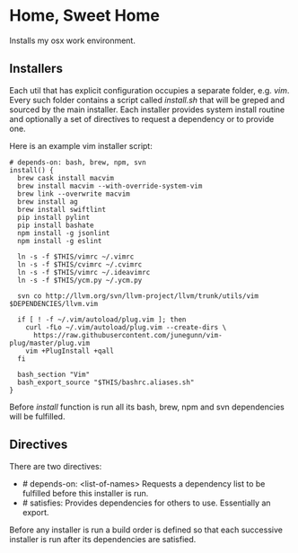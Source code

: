 # Home, Sweet Home

Installs my osx work environment.

## Installers
Each util that has explicit configuration occupies a separate folder, e.g.
*vim*.  Every such folder contains a script called *install.sh* that will be
greped and sourced by the main installer. Each installer provides system
install routine and optionally a set of directives to request a dependency
or to provide one.

Here is an example vim installer script:
```
# depends-on: bash, brew, npm, svn
install() {
  brew cask install macvim
  brew install macvim --with-override-system-vim
  brew link --overwrite macvim
  brew install ag
  brew install swiftlint
  pip install pylint
  pip install bashate
  npm install -g jsonlint
  npm install -g eslint

  ln -s -f $THIS/vimrc ~/.vimrc
  ln -s -f $THIS/cvimrc ~/.cvimrc
  ln -s -f $THIS/vimrc ~/.ideavimrc
  ln -s -f $THIS/ycm.py ~/.ycm.py

  svn co http://llvm.org/svn/llvm-project/llvm/trunk/utils/vim $DEPENDENCIES/llvm.vim

  if [ ! -f ~/.vim/autoload/plug.vim ]; then
    curl -fLo ~/.vim/autoload/plug.vim --create-dirs \
      https://raw.githubusercontent.com/junegunn/vim-plug/master/plug.vim
    vim +PlugInstall +qall
  fi

  bash_section "Vim"
  bash_export_source "$THIS/bashrc.aliases.sh"
}
```

Before *install* function is run all its bash, brew, npm and svn dependencies will
be fulfilled.

## Directives

There are two directives:
 - \# depends-on: \<list-of-names\> Requests a dependency list to be fulfilled
   before this installer is run.
 - \# satisfies: <list-of-names> Provides dependencies for others to use.
   Essentially an export.

Before any installer is run a build order is defined so that each successive
installer is run after its dependencies are satisfied.

